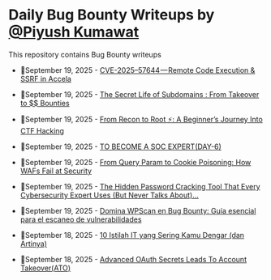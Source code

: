 # Daily Bug Bounty Writeups by [@Piyush Kumawat](https://twitter.com/piyush_supiy) 
This repository contains Bug Bounty writeups

<!-- BLOG-POST-LIST:START -->
 - 💯September 19, 2025 - [CVE-2025–57644 — Remote Code Execution &amp; SSRF in Accela](https://medium.com/@anvarkh/cve-2025-57644-remote-code-execution-ssrf-in-accela-eedc6bc4adfb?source=rss------bug_bounty-5) 

 - 💯September 19, 2025 - [The Secret Life of Subdomains : From Takeover to $$ Bounties](https://infosecwriteups.com/the-secret-life-of-subdomains-from-takeover-to-bounties-24498e87f6c4?source=rss------bug_bounty-5) 

 - 💯September 19, 2025 - [From Recon to Root ⚡: A Beginner’s Journey Into CTF Hacking](https://infosecwriteups.com/from-recon-to-root-a-beginners-journey-into-ctf-hacking-575374698b02?source=rss------bug_bounty-5) 

 - 💯September 19, 2025 - [TO BECOME A SOC EXPERT&lpar;DAY-6&rpar;](https://medium.com/@VulnHunt3r/to-become-a-soc-expert-day-6-e8f880df0e48?source=rss------bug_bounty-5) 

 - 💯September 19, 2025 - [From Query Param to Cookie Poisoning: How WAFs Fail at Security](https://medium.com/@blogwithsarthak/from-query-param-to-cookie-poisoning-how-wafs-fail-at-security-69f784822635?source=rss------bug_bounty-5) 

 - 💯September 19, 2025 - [The Hidden Password Cracking Tool That Every Cybersecurity Expert Uses &lpar;But Never Talks About&rpar;…](https://medium.com/@qaafqasim/the-hidden-password-cracking-tool-that-every-cybersecurity-expert-uses-but-never-talks-about-896af2d8fa2b?source=rss------bug_bounty-5) 

 - 💯September 19, 2025 - [Domina WPScan en Bug Bounty: Guía esencial para el escaneo de vulnerabilidades](https://medium.com/@jpablo13/domina-wpscan-en-bug-bounty-gu%C3%ADa-esencial-para-el-escaneo-de-vulnerabilidades-2d78e5003351?source=rss------bug_bounty-5) 

 - 💯September 18, 2025 - [10 Istilah IT yang Sering Kamu Dengar &lpar;dan Artinya&rpar;](https://medium.com/@jadihacker/10-istilah-it-yang-sering-kamu-dengar-dan-artinya-4a8cd5d1b22d?source=rss------bug_bounty-5) 

 - 💯September 18, 2025 - [Advanced OAuth Secrets Leads To Account Takeover&lpar;ATO&rpar;](https://medium.com/@0xMado-1Tap/advanced-oauth-secrets-leads-to-account-takeover-ato-42ff288a7763?source=rss------bug_bounty-5) 
<!-- BLOG-POST-LIST:END -->
